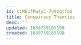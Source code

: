 ```yaml
---
id: c1MEufPw4yC-7v9igtfoQ
title: Conspiracy Theories
desc: ''
updated: 1639759165198
created: 1639759165198
---
```


